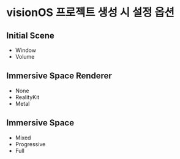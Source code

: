 # visionOS 프로젝트 생성 시 설정 옵션

## Initial Scene
- Window
- Volume

## Immersive Space Renderer
- None
- RealityKit
- Metal

## Immersive Space
- Mixed
- Progressive
- Full